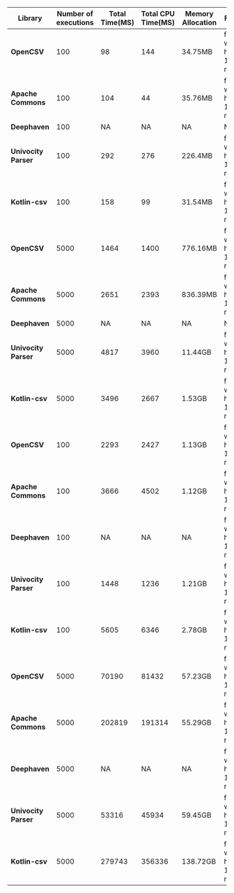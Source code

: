 | **Library**       | **Number of executions** | **Total Time(MS)** | **Total CPU Time(MS)** | **Memory Allocation** | **Filename** | **Source** |
|-------------------|--------------------------|---------------------|------------------------|---------------------------|--------------|-----------------|
| **OpenCSV**      | 100|98|144|34.75MB|file-with-headers-100-rows.csv|https://opencsv.sourceforge.net/|
| **Apache Commons**| 100|104|44|35.76MB|file-with-headers-100-rows.csv|https://commons.apache.org/proper/commons-csv/|
| **Deephaven**     | 100|NA|NA|NA|NA|https://github.com/deephaven/deephaven-csv|
| **Univocity Parser**|100|292|276|226.4MB|file-with-headers-100-rows.csv|https://www.baeldung.com/java-univocity-parsers|
| **Kotlin-csv**    |100|158|99|31.54MB|file-with-headers-100-rows.csv||
| **OpenCSV**      |5000|1464|1400|776.16MB|file-with-headers-100-rows.csv||
| **Apache Commons**|5000|2651|2393|836.39MB|file-with-headers-100-rows.csv||
| **Deephaven**     |5000|NA|NA|NA|NA||
| **Univocity Parser**|5000|4817|3960|11.44GB|file-with-headers-100-rows.csv||
| **Kotlin-csv**    |5000|3496|2667|1.53GB|file-with-headers-100-rows.csv||
| **OpenCSV**      |100|2293|2427|1.13GB|file-with-headers-100000-rows.csv||
| **Apache Commons**|100|3666|4502|1.12GB|file-with-headers-100000-rows.csv||
| **Deephaven**     |100|NA|NA|NA|file-with-headers-100000-rows.csv||
| **Univocity Parser**|100|1448|1236|1.21GB|file-with-headers-100000-rows.csv||
| **Kotlin-csv**    |100|5605|6346|2.78GB|file-with-headers-100000-rows.csv||
| **OpenCSV**      |5000|70190|81432|57.23GB|file-with-headers-100000-rows.csv||
| **Apache Commons**|5000|202819|191314|55.29GB|file-with-headers-100000-rows.csv||
| **Deephaven**     |5000|NA|NA|NA|file-with-headers-100000-rows.csv||
| **Univocity Parser**|5000|53316|45934|59.45GB|file-with-headers-100000-rows.csv||
| **Kotlin-csv**    |5000|279743|356336|138.72GB|file-with-headers-100000-rows.csv||
